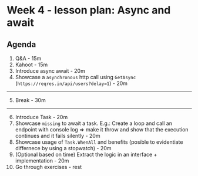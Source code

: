 # Week 4 - lesson plan: Async and await

## Agenda

1. Q&A - 15m
2. Kahoot - 15m
3. Introduce async await - 20m
4. Showcase a `asynchronous` http call using `GetAsync` (`https://reqres.in/api/users?delay=1`) - 20m
___
5. Break - 30m
___
6. Introduce Task - 20m
7. Showcase `missing` to await a task. E.g.: Create a loop and call an endpoint with console log => make it throw and show that the execution continues and it fails silently - 20m
8. Showcase usage of `Task.WhenAll` and benefits (posible to evidentiate differnece by using a stopwatch) - 20m
9. (Optional based on time) Extract the logic in an interface + implementation - 20m
10. Go through exercises - rest
